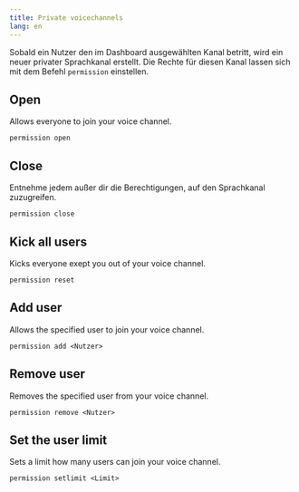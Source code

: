 ```yaml
---
title: Private voicechannels
lang: en
---
```


Sobald ein Nutzer den im Dashboard ausgewählten Kanal betritt, wird ein neuer privater Sprachkanal erstellt.
Die Rechte für diesen Kanal lassen sich mit dem Befehl `permission` einstellen.

## Open

Allows everyone to join your voice channel.

`permission open`

## Close

Entnehme jedem außer dir die Berechtigungen, auf den Sprachkanal zuzugreifen.

`permission close`

## Kick all users

Kicks everyone exept you out of your voice channel.

`permission reset`

## Add user

Allows the specified user to join your voice channel.

`permission add <Nutzer>`

## Remove user

Removes the specified user from your voice channel.

`permission remove <Nutzer>`

## Set the user limit

Sets a limit how many users can join your voice channel.

`permission setlimit <Limit>`
